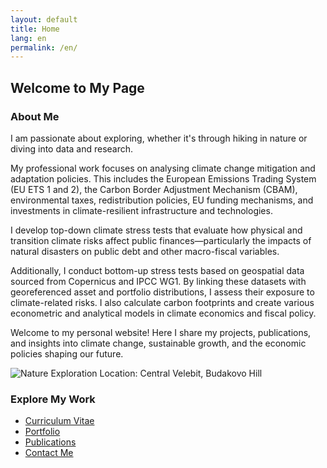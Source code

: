 ```yaml
---
layout: default
title: Home
lang: en
permalink: /en/
---
```


## Welcome to My Page

### About Me
I am passionate about exploring, whether it's through hiking in nature or diving into data and research.

My professional work focuses on analysing climate change mitigation and adaptation policies. This includes the European Emissions Trading System (EU ETS 1 and 2), the Carbon Border Adjustment Mechanism (CBAM), environmental taxes, redistribution policies, EU funding mechanisms, and investments in climate-resilient infrastructure and technologies.

I develop top-down climate stress tests that evaluate how physical and transition climate risks affect public finances—particularly the impacts of natural disasters on public debt and other macro-fiscal variables.

Additionally, I conduct bottom-up stress tests based on geospatial data sourced from Copernicus and IPCC WG1. By linking these datasets with georeferenced asset and portfolio distributions, I assess their exposure to climate-related risks. I also calculate carbon footprints and create various econometric and analytical models in climate economics and fiscal policy.

Welcome to my personal website! Here I share my projects, publications, and insights into climate change, sustainable growth, and the economic policies shaping our future.

![Nature Exploration](/assets/IMG_0847.JPG)
Location: Central Velebit, Budakovo Hill



### **Explore My Work**
- [Curriculum Vitae](/cv/)
- [Portfolio](/portfolio/)
- [Publications](/publications-by-theme/)
- [Contact Me](mailto:leonardasrdelic@windowslive.com)

